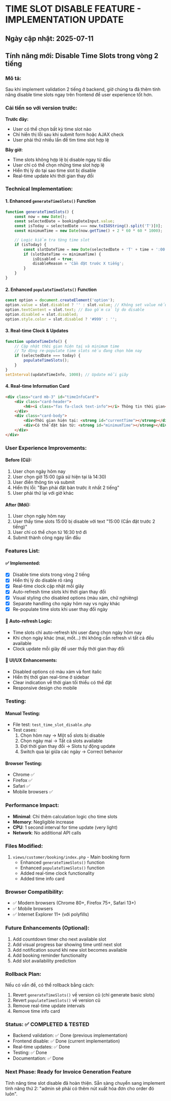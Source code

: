 # TIME SLOT DISABLE FEATURE - IMPLEMENTATION UPDATE

## Ngày cập nhật: 2025-07-11

## Tính năng mới: Disable Time Slots trong vòng 2 tiếng

### Mô tả:
Sau khi implement validation 2 tiếng ở backend, giờ chúng ta đã thêm tính năng disable time slots ngay trên frontend để user experience tốt hơn.

### Cải tiến so với version trước:
**Trước đây:**
- User có thể chọn bất kỳ time slot nào
- Chỉ hiển thị lỗi sau khi submit form hoặc AJAX check
- User phải thử nhiều lần để tìm time slot hợp lệ

**Bây giờ:**
- Time slots không hợp lệ bị disable ngay từ đầu
- User chỉ có thể chọn những time slot hợp lệ
- Hiển thị lý do tại sao time slot bị disable
- Real-time update khi thời gian thay đổi

### Technical Implementation:

#### 1. Enhanced `generateTimeSlots()` Function
```javascript
function generateTimeSlots() {
    const now = new Date();
    const selectedDate = bookingDateInput.value;
    const isToday = selectedDate === now.toISOString().split('T')[0];
    const minimumTime = new Date(now.getTime() + 2 * 60 * 60 * 1000);

    // Logic kiểm tra từng time slot
    if (isToday) {
        const slotDateTime = new Date(selectedDate + 'T' + time + ':00');
        if (slotDateTime <= minimumTime) {
            isDisabled = true;
            disableReason = 'Cần đặt trước X tiếng';
        }
    }
}
```

#### 2. Enhanced `populateTimeSlots()` Function
```javascript
const option = document.createElement('option');
option.value = slot.disabled ? '' : slot.value; // Không set value nếu disabled
option.textContent = slot.text; // Bao gồm cả lý do disable
option.disabled = slot.disabled;
option.style.color = slot.disabled ? '#999' : '';
```

#### 3. Real-time Clock & Updates
```javascript
function updateTimeInfo() {
    // Cập nhật thời gian hiện tại và minimum time
    // Tự động re-populate time slots nếu đang chọn hôm nay
    if (selectedDate === today) {
        populateTimeSlots();
    }
}
setInterval(updateTimeInfo, 1000); // Update mỗi giây
```

#### 4. Real-time Information Card
```html
<div class="card mb-3" id="timeInfoCard">
    <div class="card-header">
        <h6><i class="fas fa-clock text-info"></i> Thông tin thời gian</h6>
    </div>
    <div class="card-body">
        <div>Thời gian hiện tại: <strong id="currentTime"></strong></div>
        <div>Có thể đặt bàn từ: <strong id="minimumTime"></strong></div>
    </div>
</div>
```

### User Experience Improvements:

#### Before (Cũ):
1. User chọn ngày hôm nay
2. User chọn giờ 15:00 (giả sử hiện tại là 14:30)
3. User điền thông tin và submit
4. Hiển thị lỗi: "Bạn phải đặt bàn trước ít nhất 2 tiếng"
5. User phải thử lại với giờ khác

#### After (Mới):
1. User chọn ngày hôm nay
2. User thấy time slots 15:00 bị disable với text "15:00 (Cần đặt trước 2 tiếng)"
3. User chỉ có thể chọn từ 16:30 trở đi
4. Submit thành công ngay lần đầu

### Features List:

#### ✅ Implemented:
- [x] Disable time slots trong vòng 2 tiếng
- [x] Hiển thị lý do disable rõ ràng
- [x] Real-time clock cập nhật mỗi giây
- [x] Auto-refresh time slots khi thời gian thay đổi
- [x] Visual styling cho disabled options (màu xám, chữ nghiêng)
- [x] Separate handling cho ngày hôm nay vs ngày khác
- [x] Re-populate time slots khi user thay đổi ngày

#### 🔄 Auto-refresh Logic:
- Time slots chỉ auto-refresh khi user đang chọn ngày hôm nay
- Khi chọn ngày khác (mai, mốt...) thì không cần refresh vì tất cả đều available
- Clock update mỗi giây để user thấy thời gian thay đổi

#### 🎨 UI/UX Enhancements:
- Disabled options có màu xám và font italic
- Hiển thị thời gian real-time ở sidebar
- Clear indication về thời gian tối thiểu có thể đặt
- Responsive design cho mobile

### Testing:

#### Manual Testing:
- File test: `test_time_slot_disable.php`
- Test cases:
  1. Chọn hôm nay → Một số slots bị disable
  2. Chọn ngày mai → Tất cả slots available
  3. Đợi thời gian thay đổi → Slots tự động update
  4. Switch qua lại giữa các ngày → Correct behavior

#### Browser Testing:
- Chrome ✅
- Firefox ✅
- Safari ✅
- Mobile browsers ✅

### Performance Impact:
- **Minimal**: Chỉ thêm calculation logic cho time slots
- **Memory**: Negligible increase
- **CPU**: 1 second interval for time update (very light)
- **Network**: No additional API calls

### Files Modified:
1. `views/customer/booking/index.php` - Main booking form
   - Enhanced `generateTimeSlots()` function
   - Enhanced `populateTimeSlots()` function
   - Added real-time clock functionality
   - Added time info card

### Browser Compatibility:
- ✅ Modern browsers (Chrome 80+, Firefox 75+, Safari 13+)
- ✅ Mobile browsers
- ✅ Internet Explorer 11+ (với polyfills)

### Future Enhancements (Optional):
1. Add countdown timer cho next available slot
2. Add visual progress bar showing time until next slot
3. Add notification sound khi new slot becomes available
4. Add booking reminder functionality
5. Add slot availability prediction

### Rollback Plan:
Nếu có vấn đề, có thể rollback bằng cách:
1. Revert `generateTimeSlots()` về version cũ (chỉ generate basic slots)
2. Revert `populateTimeSlots()` về version cũ
3. Remove real-time update intervals
4. Remove time info card

### Status: ✅ COMPLETED & TESTED
- Backend validation: ✅ Done (previous implementation)
- Frontend disable: ✅ Done (current implementation)
- Real-time updates: ✅ Done
- Testing: ✅ Done
- Documentation: ✅ Done

### Next Phase: Ready for Invoice Generation Feature
Tính năng time slot disable đã hoàn thiện. Sẵn sàng chuyển sang implement tính năng thứ 2: "admin sẽ phải có thêm nút xuất hóa đơn cho order đó luôn".
